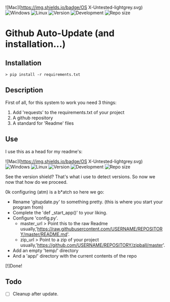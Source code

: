 ![Mac](https://img.shields.io/badge/OS X-Untested-lightgrey.svg)
![Windows](https://img.shields.io/badge/Windows-Untested-brightgreen.svg)
![Linux](https://img.shields.io/badge/Linux-Untested-lightgrey.svg)
![Version](https://img.shields.io/badge/Version-1.0.0/dev-brightgreen.svg)
![Development](https://img.shields.io/badge/Development-busy-brightgreen.svg)
![Repo size](https://reposs.herokuapp.com/?path=riptide00/gitupdate)

# Github Auto-Update (and installation...)

## Installation

	> pip install -r requirements.txt

## Description

First of all, for this system to work you need 3 things:

1. Add 'requests' to the requirements.txt of your project
2. A github repository
3. A standard for 'Readme' files

## Use 

I use this as a head for my readme's:

![Mac](https://img.shields.io/badge/OS X-Untested-lightgrey.svg)
![Windows](https://img.shields.io/badge/Windows-Untested-lightgrey.svg)
![Linux](https://img.shields.io/badge/Linux-Untested-lightgrey.svg)
![Version](https://img.shields.io/badge/Version-1.0.0/dev-brightgreen.svg)
![Development](https://img.shields.io/badge/Development-halted-lightgrey.svg)
![Repo size](https://reposs.herokuapp.com/?path=)

See the version shield? That's what i use to detect versions.
So now we now that how do we proceed.

0k configuring (atm) is a b*atch so here we go:

- Rename 'gitupdate.py' to something pretty. (this is where you start your program from)
- Complete the 'def _start_app()' to your liking.
- Configure 'config.py'.
    * master_url > Point this to the raw Readme usually,'https://raw.githubusercontent.com/USERNAME/REPOSITORY/master/README.md'.
    * zip_url > Point to a zip of your project usually,'https://github.com/USERNAME/REPOSITORY/zipball/master'.
- Add an empty 'temp/' directory
- And a 'app/' directory with the current contents of the repo

[!]Done!

## Todo

- [ ] Cleanup after update.
